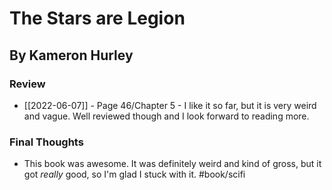 # The Stars are Legion
## By Kameron Hurley
### Review
- [[2022-06-07]] - Page 46/Chapter 5 - I like it so far, but it is very weird and vague. Well reviewed though and I look forward to reading more.

### Final Thoughts
- This book was awesome. It was definitely weird and kind of gross, but it got *really* good, so I'm glad I stuck with it.
#book/scifi 